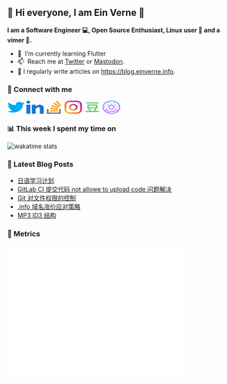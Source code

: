 ## 👋 Hi everyone, I am Ein Verne 👋

**I am a Software Engineer 💻, Open Source Enthusiast, Linux user :penguin: and a vimer :man:.**

- 🌱 &nbsp;I’m currently learning Flutter
- 📫 &nbsp;Reach me at [Twitter](https://twitter.com/einverne) or <a rel="me" href="https://m.gtk.pw/@einverne">Mastodon</a>.
- 📝 I regularly write articles on <https://blog.einverne.info>.


### 🔗 Connect with me
<a href="https://twitter.com/einverne" target="_blank"><img align="center" src="images/twitter.svg" alt="twitter einverne" height="30" width="40" /></a>
<a href="https://linkedin.com/in/einverne" target="_blank"><img align="center" src="images/linked-in-alt.svg" alt="linkedin einverne" height="30" width="40" /></a>
<a href="https://stackoverflow.com/users/1820217/einverne" target="_blank"><img align="center" src="images/stack-overflow.svg" alt="stackoverflow einverne" height="30" width="40" /></a>
<a href="https://instagram.com/einverne" target="_blank"><img align="center" src="images/instagram.svg" alt="instagram einverne" height="30" width="40" /></a>
<a href="https://www.douban.com/people/einverne" target="_blank"><img align="center" src="images/douban.svg" alt="douban einverne" height="30" width="40" /></a>
<a href="https://homer.einverne.info" target="_blank"><img align="center" src="images/homer.svg" alt="einverne online services" height="30" width="40" /></a>

### 📊 This week I spent my time on

![wakatime stats](https://github-readme-stats.vercel.app/api/wakatime?username=einverne&api_domain=wakapi.einverne.info&hide_title=true&hide_border=true&langs_count=5&bg_color=00000000&text_color=777&layout=compact)

### 📕 Latest Blog Posts
<!-- BLOG-POST-LIST:START -->
- [日语学习计划](https://einverne.github.io/post/2022/10/japanese-learning-plan.html)
- [GitLab CI 提交代码 not allowe to upload code 问题解决](https://einverne.github.io/post/2022/10/gitlab-ci-not-allowed-to-upload-code.html)
- [Git 对文件权限的控制](https://einverne.github.io/post/2022/10/git-file-permission.html)
- [.info 域名涨价应对策略](https://einverne.github.io/post/2022/10/domain-renewal-price-increase-solution.html)
- [MP3 ID3 结构](https://einverne.github.io/post/2022/10/mp3-id3.html)
<!-- BLOG-POST-LIST:END -->

### 👻 Metrics
<img align="left" src="/metrics.base.svg" alt="Metrics" width="400">
